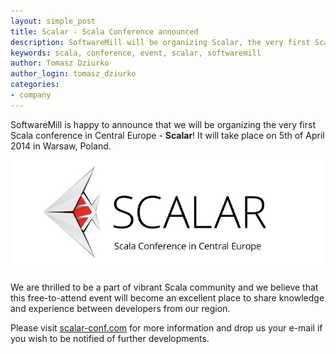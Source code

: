 ```yaml
---
layout: simple_post
title: Scalar - Scala Conference announced
description: SoftwareMill will be organizing Scalar, the very first Scala conference in Central Europe, held on 5th of April 2014 in Warsaw
keywords: scala, conference, event, scalar, softwaremill 
author: Tomasz Dziurko
author_login: tomasz_dziurko
categories:
- company
---
```


SoftwareMill is happy to announce that we will be organizing the very first Scala conference in Central Europe - **Scalar**! It will take place on 5th of April 2014 in Warsaw, Poland.

![Scalar - Scala Conference in Central Europe](/img/uploads/2013/10/scalar_large_logo.png)

 
We are thrilled to be a part of vibrant Scala community and we believe that this free-to-attend event will become an excellent place to share knowledge and experience between developers from our region.


Please visit [scalar-conf.com](http://scalar-conf.com) for more information and drop us your e-mail if you wish to be notified of further developments.

